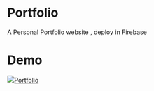 # Portfolio
A Personal Portfolio website , deploy in Firebase
# Demo
<a href="https://portfolio-a0875.web.app"><img src="https://user-images.githubusercontent.com/50980605/84107898-7ff8e880-aa3c-11ea-9482-30f485626a8f.gif">Portfolio</a>



